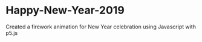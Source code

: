 # Happy-New-Year-2019
Created a firework animation for New Year celebration using Javascript with p5.js
